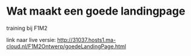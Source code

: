 # Wat maakt een goede landingpage
training bij F1M2

link naar live versie: http://31037.hosts1.ma-cloud.nl/F1M2Ontwerp/goedeLandingPage.html